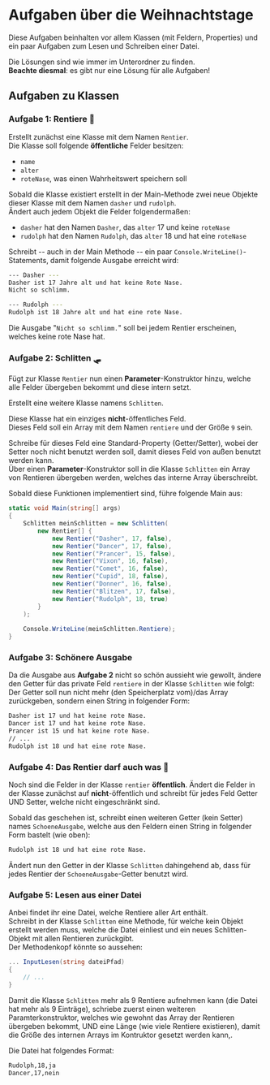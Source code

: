 # Aufgaben über die Weihnachtstage
Diese Aufgaben beinhalten vor allem Klassen (mit Feldern, Properties) und ein paar Aufgaben zum Lesen und Schreiben einer Datei.

Die Lösungen sind wie immer im Unterordner zu finden.  
**Beachte diesmal**: es gibt nur eine Lösung für alle Aufgaben!

## Aufgaben zu Klassen
### Aufgabe 1: Rentiere 🎄
Erstellt zunächst eine Klasse mit dem Namen `Rentier`.  
Die Klasse soll folgende **öffentliche** Felder besitzen:
- `name`
- `alter`
- `roteNase`, was einen Wahrheitswert speichern soll

Sobald die Klasse existiert erstellt in der Main-Methode zwei neue Objekte dieser Klasse mit dem Namen `dasher` und `rudolph`.  
Ändert auch jedem Objekt die Felder folgendermaßen:
- `dasher` hat den Namen `Dasher`, das `alter` 17 und keine `roteNase`
- `rudolph` hat den Namen `Rudolph`, das `alter` 18 und hat eine `roteNase`

Schreibt -- auch in der Main Methode -- ein paar `Console.WriteLine()`-Statements, damit folgende Ausgabe erreicht wird:

```bash
--- Dasher ---
Dasher ist 17 Jahre alt und hat keine Rote Nase.
Nicht so schlimm.

--- Rudolph ---
Rudolph ist 18 Jahre alt und hat eine rote Nase.
```

Die Ausgabe "`Nicht so schlimm.`" soll bei jedem Rentier erscheinen, welches keine rote Nase hat.

### Aufgabe 2: Schlitten 🛷

Fügt zur Klasse `Rentier` nun einen **Parameter**-Konstruktor hinzu, welche alle Felder übergeben bekommt und diese intern setzt.

Erstellt eine weitere Klasse namens `Schlitten`.

Diese Klasse hat ein einziges **nicht**-öffentliches Feld.  
Dieses Feld soll ein Array mit dem Namen `rentiere` und der Größe `9` sein.

Schreibe für dieses Feld eine Standard-Property (Getter/Setter), wobei der Setter noch nicht benutzt werden soll, damit dieses Feld von außen benutzt werden kann.  
Über einen **Parameter**-Konstruktor soll in die Klasse `Schlitten` ein Array von Rentieren übergeben werden, welches das interne Array überschreibt.

Sobald diese Funktionen implementiert sind, führe folgende Main aus:
```csharp
static void Main(string[] args) 
{
    Schlitten meinSchlitten = new Schlitten(
        new Rentier[] {
            new Rentier("Dasher", 17, false),
            new Rentier("Dancer", 17, false),
            new Rentier("Prancer", 15, false),
            new Rentier("Vixon", 16, false),
            new Rentier("Comet", 16, false),
            new Rentier("Cupid", 18, false),
            new Rentier("Donner", 16, false),
            new Rentier("Blitzen", 17, false),
            new Rentier("Rudolph", 18, true)
        }
    );
    
    Console.WriteLine(meinSchlitten.Rentiere);   
}
```

### Aufgabe 3: Schönere Ausgabe

Da die Ausgabe aus **Aufgabe 2** nicht so schön aussieht wie gewollt, ändere den Getter für das private Feld `rentiere` in der Klasse `Schlitten` wie folgt:  
Der Getter soll nun nicht mehr (den Speicherplatz vom)/das Array zurückgeben, sondern einen String in folgender Form:
```bash
Dasher ist 17 und hat keine rote Nase.
Dancer ist 17 und hat keine rote Nase.
Prancer ist 15 und hat keine rote Nase.
// ...
Rudolph ist 18 und hat eine rote Nase.
```

### Aufgabe 4: Das Rentier darf auch was 🦌
Noch sind die Felder in der Klasse `rentier` **öffentlich**.
Ändert die Felder in der Klasse zunächst auf **nicht**-öffentlich und schreibt für jedes Feld Getter UND Setter, welche nicht eingeschränkt sind.

Sobald das geschehen ist, schreibt einen weiteren Getter (kein Setter) names `SchoeneAusgabe`, welche aus den Feldern einen String in folgender Form bastelt (wie oben):
```bash
Rudolph ist 18 und hat eine rote Nase.
```
Ändert nun den Getter in der Klasse `Schlitten` dahingehend ab, dass für jedes Rentier der `SchoeneAusgabe`-Getter benutzt wird.

### Aufgabe 5: Lesen aus einer Datei

Anbei findet ihr eine Datei, welche Rentiere aller Art enthält.  
Schreibt in der Klasse `Schlitten` eine Methode, für welche kein Objekt erstellt werden muss, welche die Datei einliest und ein neues Schlitten-Objekt mit allen Rentieren zurückgibt.  
Der Methodenkopf könnte so aussehen:
```csharp
... InputLesen(string dateiPfad) 
{
    // ...
}
```

Damit die Klasse `Schlitten` mehr als 9 Rentiere aufnehmen kann (die Datei hat mehr als 9 Einträge), schriebe zuerst einen weiteren Paramterkonstruktor, welches wie gewohnt das Array der Rentieren übergeben bekommt, UND eine Länge (wie viele Rentiere existieren), damit die Größe des internen Arrays im Kontruktor gesetzt werden kann,.

Die Datei hat folgendes Format:
```bash
Rudolph,18,ja
Dancer,17,nein
```


